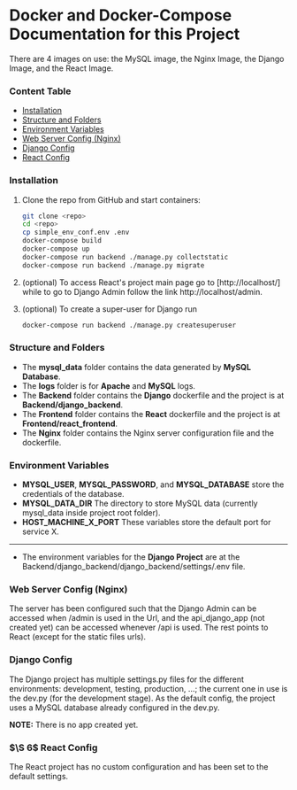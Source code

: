 # Docker and Docker-Compose Documentation for this Project



There are 4 images on use: the MySQL image, the Nginx Image, the Django Image, and the React Image.

### Content Table

- [Installation](#installation)
- [Structure and Folders](#struct_folders)
- [Environment Variables](#envars)
- [Web Server Config (Nginx)](#web_serv) 
- [Django Config](#django_conf)
- [React Config](#react_conf)



<a name="installation"></a>

###  Installation

1. Clone the repo from GitHub and start containers:

   ```bash
   git clone <repo>
   cd <repo>
   cp simple_env_conf.env .env
   docker-compose build
   docker-compose up
   docker-compose run backend ./manage.py collectstatic
   docker-compose run backend ./manage.py migrate
   ```

   

2. (optional) To access React's project main page go to [http://localhost/] while to go to Django Admin follow the link http://localhost/admin.

3. (optional) To create a super-user for Django run

   ```bash
   docker-compose run backend ./manage.py createsuperuser
   ```

   

<a name="struct_folders"></a>

###  Structure and Folders

- The __mysql_data__ folder contains the data generated by __MySQL Database__.
- The __logs__ folder is for __Apache__ and __MySQL__ logs.
- The __Backend__ folder contains the __Django__ dockerfile and the project is at __Backend/django_backend__. 
- The __Frontend__ folder contains the __React__ dockerfile and the project is at __Frontend/react_frontend__. 
- The __Nginx__ folder contains the Nginx server configuration file and the dockerfile.



<a name="envars"></a>

###  Environment Variables

- __MYSQL_USER__, __MYSQL_PASSWORD__, and __MYSQL_DATABASE__ store the credentials of the database.
- __MYSQL_DATA_DIR__ The directory to store MySQL data (currently mysql_data inside project root folder).
- __HOST_MACHINE_X_PORT__ These variables store the default port for service X.

---

- The environment variables for the __Django Project__ are at the Backend/django_backend/django_backend/settings/.env file.



<a name="web_serv"></a>

###  Web Server Config (Nginx) 

The server has been configured such that the Django Admin can be accessed when /admin is used in the Url, and the api_django_app (not created yet) can be accessed whenever /api is used. The rest points to React (except for the static files urls).



<a name="django_conf"></a>

###  Django Config

The Django project has multiple settings.py files for the different environments:  development, testing, production, $\ldots$; the current one in use is the dev.py (for the development stage). As the default config, the project uses a MySQL database already configured in the dev.py. 

__NOTE:__ There is no app created yet.



<a name="react_conf"></a>

### $\S 6$ React Config

The React project has no custom configuration and has been set to the default settings. 
